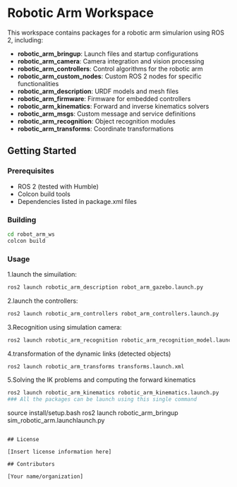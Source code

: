 # Robotic Arm Workspace

This workspace contains packages for a robotic arm simularion using ROS 2, including:

- **robotic_arm_bringup**: Launch files and startup configurations
- **robotic_arm_camera**: Camera integration and vision processing
- **robotic_arm_controllers**: Control algorithms for the robotic arm
- **robotic_arm_custom_nodes**: Custom ROS 2 nodes for specific functionalities
- **robotic_arm_description**: URDF models and mesh files
- **robotic_arm_firmware**: Firmware for embedded controllers
- **robotic_arm_kinematics**: Forward and inverse kinematics solvers
- **robotic_arm_msgs**: Custom message and service definitions
- **robotic_arm_recognition**: Object recognition modules
- **robotic_arm_transforms**: Coordinate transformations

## Getting Started

### Prerequisites
- ROS 2 (tested with Humble)
- Colcon build tools
- Dependencies listed in package.xml files

### Building
```bash
cd robot_arm_ws
colcon build
```

### Usage
1.launch the simuilation:
```bash
ros2 launch robotic_arm_description robot_arm_gazebo.launch.py
```
2.launch the controllers:
```bash
ros2 launch robotic_arm_controllers robot_arm_controllers.launch.py
```
3.Recognition using simulation camera:
```bash
ros2 launch robotic_arm_recognition robotic_arm_recognition_model.launch.py
```
4.transformation of the dynamic links (detected objects)
```bash
ros2 launch robotic_arm_transforms transforms.launch.xml
```
5.Solving the IK problems and computing the forward kinematics
```bash
ros2 launch robotic_arm_kinematics robotic_arm_kinematics.launch.py
### All the packages can be launch using this single command
```
source install/setup.bash
ros2 launch robotic_arm_bringup sim_robotic_arm.launchlaunch.py
```

## License

[Insert license information here]

## Contributors

[Your name/organization]
